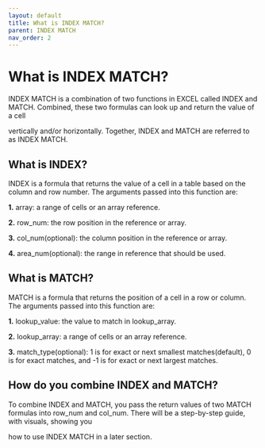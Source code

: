 ```yaml
---
layout: default
title: What is INDEX MATCH?
parent: INDEX MATCH
nav_order: 2
---
```


# What is INDEX MATCH?

INDEX MATCH is a combination of two functions in EXCEL called INDEX and MATCH. Combined, these two formulas can look up and return the value of a cell

vertically and/or horizontally. Together, INDEX and MATCH are referred to as INDEX MATCH.

## What is INDEX?

INDEX is a formula that returns the value of a cell in a table based on the column and row number. The arguments passed into this function are:

**1.** array: a range of cells or an array reference.

**2.** row_num: the row position in the reference or array.

**3.** col_num(optional): the column position in the reference or array.

**4.** area_num(optional): the range in reference that should be used.

## What is MATCH?

MATCH is a formula that returns the position of a cell in a row or column. The arguments passed into this function are:

**1.** lookup_value: the value to match in lookup_array.

**2.** lookup_array: a range of cells or an array reference.

**3.** match_type(optional): 1 is for exact or next smallest matches(default), 0 is for exact matches, and -1 is for exact or next largest matches.

## How do you combine INDEX and MATCH?

To combine INDEX and MATCH, you pass the return values of two MATCH formulas into row_num and col_num. There will be a step-by-step guide, with visuals, showing you

how to use INDEX MATCH in a later section.
